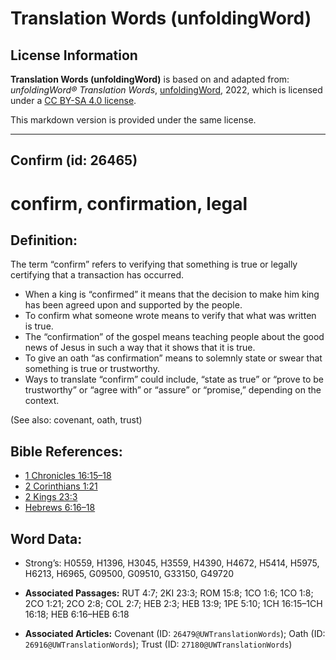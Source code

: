 # Translation Words (unfoldingWord)

## License Information

**Translation Words (unfoldingWord)** is based on and adapted from: _unfoldingWord® Translation Words_, [unfoldingWord](https://unfoldingword.org/utw), 2022, which is licensed under a [CC BY-SA 4.0 license](https://creativecommons.org/licenses/by-sa/4.0/legalcode.en).

This markdown version is provided under the same license.



--------------------------------

## Confirm (id: 26465)

confirm, confirmation, legal
============================

Definition:
-----------

The term “confirm” refers to verifying that something is true or legally certifying that a transaction has occurred.

* When a king is “confirmed” it means that the decision to make him king has been agreed upon and supported by the people.
* To confirm what someone wrote means to verify that what was written is true.
* The “confirmation” of the gospel means teaching people about the good news of Jesus in such a way that it shows that it is true.
* To give an oath “as confirmation” means to solemnly state or swear that something is true or trustworthy.
* Ways to translate “confirm” could include, “state as true” or “prove to be trustworthy” or “agree with” or “assure” or “promise,” depending on the context.

(See also: covenant, oath, trust)

Bible References:
-----------------

* [1 Chronicles 16:15–18](https://ref.ly/1Chr16:15-1Chr16:18)
* [2 Corinthians 1:21](https://ref.ly/2Cor1:21)
* [2 Kings 23:3](https://ref.ly/2Kgs23:3)
* [Hebrews 6:16–18](https://ref.ly/Heb6:16-Heb6:18)

Word Data:
----------

* Strong’s: H0559, H1396, H3045, H3559, H4390, H4672, H5414, H5975, H6213, H6965, G09500, G09510, G33150, G49720

* **Associated Passages:** RUT 4:7; 2KI 23:3; ROM 15:8; 1CO 1:6; 1CO 1:8; 2CO 1:21; 2CO 2:8; COL 2:7; HEB 2:3; HEB 13:9; 1PE 5:10; 1CH 16:15–1CH 16:18; HEB 6:16–HEB 6:18
* **Associated Articles:** Covenant (ID: `26479@UWTranslationWords`); Oath (ID: `26916@UWTranslationWords`); Trust (ID: `27180@UWTranslationWords`)

